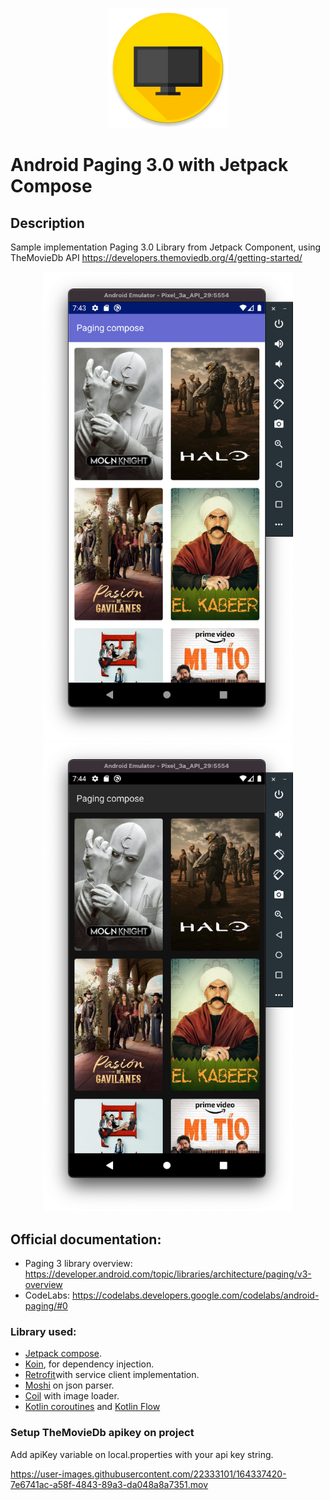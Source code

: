 <p align="center">
  <img src="https://github.com/santimattius/android-sample-paging/blob/master/app/src/main/res/mipmap-xxxhdpi/ic_launcher_round.png" alt="App Icon"/>
</p>

# Android Paging 3.0 with Jetpack Compose

## Description

Sample implementation Paging 3.0 Library from Jetpack Component, using TheMovieDb
API https://developers.themoviedb.org/4/getting-started/

<p align="center">
  <img width="400" src="https://github.com/santimattius/android-sample-paging/blob/master/screenshot/android_paging_light.png?raw=true" alt="App Capture"/>
  <img width="400" src="https://github.com/santimattius/android-sample-paging/blob/master/screenshot/android_paging_dark.png?raw=true" alt="App Capture"/>
</p>


## Official documentation:

- Paging 3 library
  overview: https://developer.android.com/topic/libraries/architecture/paging/v3-overview
- CodeLabs: https://codelabs.developers.google.com/codelabs/android-paging/#0

### Library used:

- [Jetpack compose](https://developer.android.com/jetpack/compose).
- [Koin](https://insert-koin.io/), for dependency injection.
- [Retrofit](https://square.github.io/retrofit/)with service client implementation.
- [Moshi](https://github.com/square/moshi) on json parser. 
- [Coil](https://coil-kt.github.io/coil/compose/) with image loader.
- [Kotlin coroutines](https://kotlinlang.org/docs/reference/coroutines-overview.html) and [Kotlin Flow](https://kotlinlang.org/docs/reference/coroutines/flow.html)

### Setup TheMovieDb apikey on project

Add apiKey variable on local.properties with your api key string.



https://user-images.githubusercontent.com/22333101/164337420-7e6741ac-a58f-4843-89a3-da048a8a7351.mov


  
